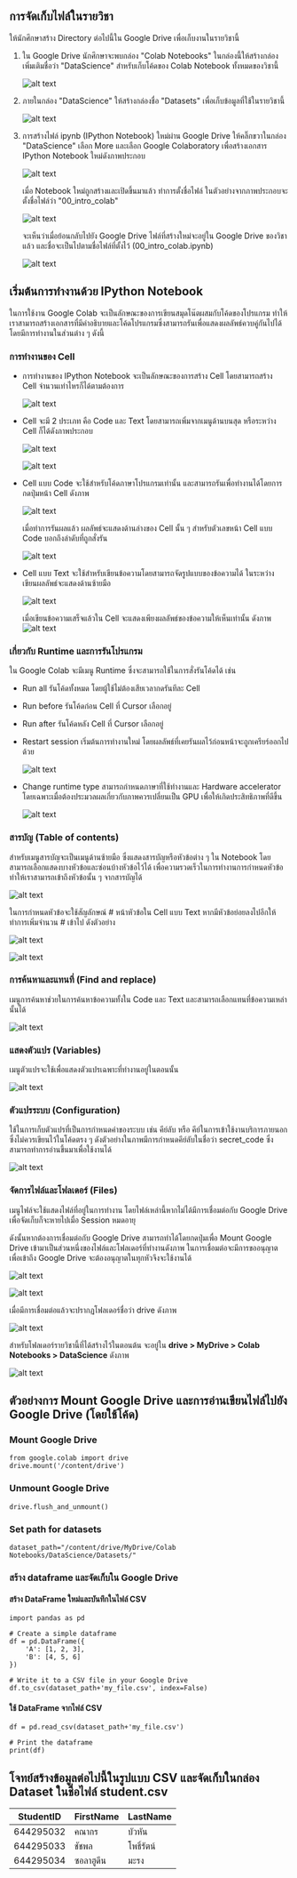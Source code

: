 
## **การจัดเก็บไฟล์ในรายวิชา**


ให้นักศึกษาสร้าง Directory ต่อไปนี้ใน Google Drive เพื่อเก็บงานในรายวิชานี้

1) ใน Google Drive นักศึกษาจะพบกล่อง "Colab Notebooks" ในกล่องนี้ให้สร้างกล่องเพิ่มเติมชื่อว่า "DataScience" สำหรับเก็บโค้ดของ Colab Notebook ทั้งหมดของวิชานี้

    ![alt text](images/01_01_ColabDirectory.png)


2) ภายในกล่อง "DataScience" ให้สร้างกล่องชื่อ "Datasets" เพื่อเก็บข้อมูลที่ใช้ในรายวิชานี้

    ![alt text](images/01_02_Datasets.png)

3) การสร้างไฟล์ ipynb (IPython Notebook) ใหม่ผ่าน Google Drive ให้คลิ๊กขวาในกล่อง "DataScience" เลือก More และเลือก Google Colaboratory เพื่อสร้างเอกสาร IPython Notebook ใหม่ดังภาพประกอบ

    ![alt text](images/01_03_new_nb.png)

    เมื่อ Notebook ใหม่ถูกสร้างและเปิดขึ้นมาแล้ว ทำการตั้งชื่อไฟล์ ในตัวอย่างจากภาพประกอบจะตั้งชื่อไฟล์ว่า "00_intro_colab"

    ![alt text](images/01_04_name_notebook.png)
    
    จะเห็นว่าเมื่อย้อนกลับไปยัง Google Drive ไฟล์ที่สร้างใหม่จะอยู่ใน Google Drive ของวิชาแล้ว และชื่อจะเป็นไปตามชื่อไฟล์ที่ตั้งไว้ (00_intro_colab.ipynb)

    ![alt text](images/01_05_show_change_in_drive.png)

## **เริ่มต้นการทำงานด้วย IPython Notebook**
ในการใช้งาน Google Colab จะเป็นลักษณะของการเขียนสมุดโน๊ตผสมกับโค้ดของโปรแกรม ทำให้เราสามารถสร้างเอกสารที่มีคำอธิบายและโค้ดโปรแกรมซึ่งสามารถรันเพื่อแสดงผลลัพธ์ควบคู่กันไปได้ โดยมีการทำงานในส่วนต่าง ๆ ดังนี้

### การทำงานของ Cell
* การทำงานของ IPython Notebook จะเป็นลักษณะของการสร้าง Cell โดยสามารถสร้าง Cell จำนวนเท่าไหรก็ได้ตามต้องการ

    ![alt text](images/01_06_cell_0.png)

* Cell จะมี 2 ประเภท คือ Code และ Text โดยสามารถเพิ่มจากเมนูด้านบนสุด หรือระหว่าง Cell ก็ได้ดังภาพประกอบ

    ![alt text](images/01_06_cell_1.png)

    ![alt text](images/01_06_cell_2.png)

* Cell แบบ Code จะใช้สำหรับโค้ดภาษาโปรแกรมเท่านั้น และสามารถรันเพื่อทำงานได้โดยการกดปุ่มหน้า Cell ดังภาพ

    ![alt text](images/01_06_cell_3.png)

    เมื่อทำการรันผลแล้ว ผลลัพธ์จะแสดงด้านล่างของ Cell นั้น ๆ สำหรับตัวเลขหน้า Cell แบบ Code บอกถึงลำดับที่ถูกสั่งรัน

    ![alt text](images/01_06_cell_4.png)

* Cell แบบ Text จะใช้สำหรับเขียนข้อความโดยสามารถจัดรูปแบบของข้อความได้ ในระหว่างเขียนผลลัพธ์จะแสดงด้านซ้ายมือ

    ![alt text](images/01_06_cell_5.png)

    เมื่อเขียนข้อความเสร็จแล้วใน Cell จะแสดงเพียงผลลัพธ์ของข้อความให้เห็นเท่านั้น ดังภาพ
    ![alt text](images/01_06_cell_6.png)

### เกี่ยวกับ Runtime และการรันโปรแกรม
ใน Google Colab จะมีเมนู Runtime ซึ่งจะสามารถใช้ในการสั่งรันโค้ดได้ เช่น 
* Run all รันโค้ดทั้งหมด โดยผู้ใช้ไม่ต้องเสียเวลากดรันทีละ Cell 
* Run before รันโค้ดก่อน Cell ที่ Cursor เลือกอยู่ 
* Run after รันโค้ดหลัง Cell ที่ Cursor เลือกอยู่ 
* Restart session เริ่มต้นการทำงานใหม่ โดยผลลัพธ์ที่เคยรันผลไว้ก่อนหน้าจะถูกเครียร์ออกไปด้วย 

    ![alt text](images/01_07_runtime_1.png)

* Change runtime type สามารถกำหนดภาษาที่ใช้ทำงานและ Hardware accelerator โดยเฉพาะเมื่อต้องประมวลผลเกี่ยวกับภาพควรเปลี่ยนเป็น GPU เพื่อให้เกิดประสิทธิภาพที่ดีขึ้น

    ![alt text](images/01_07_runtime_2.png)

### สารบัญ (Table of contents)
สำหรับเมนูสารบัญจะเป็นเมนูด้านซ้ายมือ ซึ่งแสดงสารบัญหรือหัวข้อต่าง ๆ ใน Notebook โดยสามารถเลือกแสดงบางหัวข้อและซ่อนบ้างหัวข้อไว้ได้ เพื่อความรวดเร็วในการทำงานการกำหนดหัวข้อทำให้เราสามารถเข้าถึงหัวข้อนั้น ๆ จากสารบัญได้

![alt text](images/01_08_content_1.png)

ในการกำหนดหัวข้อจะใช้สัญลักษณ์ # หน้าหัวข้อใน Cell แบบ Text หากมีหัวข้อย่อยลงไปอีกให้ทำการเพิ่มจำนวน # เข้าไป ดังตัวอย่าง

![alt text](images/01_08_content_2.png)

![alt text](images/01_08_content_3.png)

### การค้นหาและแทนที่ (Find and replace)
เมนูการค้นหาช่วยในการค้นหาข้อความทั้งใน Code และ Text และสามารถเลือกแทนที่ข้อความเหล่านั้นได้

![alt text](images/01_09_find.png)

### แสดงตัวแปร (Variables)
เมนูตัวแปรจะใช้เพื่อแสดงตัวแปรเฉพาะที่ทำงานอยู่ในตอนนั้น

![alt text](images/01_10_variables.png)

### ตัวแปรระบบ (Configuration)
ใช้ในการเก็บตัวแปรที่เป็นการกำหนดค่าของระบบ เช่น คีย์ลับ หรือ คีย์ในการเข้าใช้งานบริการภายนอก ซึ่งไม่ควรเขียนไว้ในโค้ดตรง ๆ ดังตัวอย่างในภาพมีการกำหนดคีย์ลับในชื่อว่า secret_code ซึ่งสามารถทำการอ่านขึ้นมาเพื่อใช้งานได้

![alt text](images/01_11_config.png)


### จัดการไฟล์และโฟลเดอร์ (Files)
เมนูไฟล์จะใช้แสดงไฟล์ที่อยู่ในการทำงาน โดยไฟล์เหล่านี้หากไม่ได้มีการเชื่อมต่อกับ Google Drive เพื่อจัดเก็บก็จะหายไปเมื่อ Session หมดอายุ

ดังนั้นหากต้องการเชื่อมต่อกับ Google Drive สามารถทำได้โดยกดปุ่มเพื่อ Mount Google Drive เข้ามาเป็นส่วนหนึ่งของไฟล์และโฟลเดอร์ที่ทำงานดังภาพ ในการเชื่อมต่อจะมีการขออนุญาตเพื่อเข้าถึง Google Drive จะต้องอนุญาตในทุกหัวจึงจะใช้งานได้

![alt text](images/01_12_files_1.png)

![alt text](images/01_12_files_2.png)

เมื่อมีการเชื่อมต่อแล้วจะปรากฏโฟลเดอร์ชื่อว่า drive ดังภาพ

![alt text](images/01_12_files_3.png)

สำหรับโฟลเดอร์รายวิชานี้ที่ได้สร้างไว้ในตอนต้น จะอยู่ใน <b>drive > MyDrive > Colab Notebooks > DataScience</b> ดังภาพ

![alt text](images/01_12_files_4.png)


## **ตัวอย่างการ Mount Google Drive และการอ่านเขียนไฟล์ไปยัง Google Drive (โดยใช้โค้ด)**


### Mount Google Drive
```
from google.colab import drive
drive.mount('/content/drive')
```


### Unmount Google Drive
```
drive.flush_and_unmount()
```



### Set path for datasets
```
dataset_path="/content/drive/MyDrive/Colab Notebooks/DataScience/Datasets/"
```


### สร้าง dataframe และจัดเก็บใน Google Drive 

#### สร้าง DataFrame ใหม่และบันทึกในไฟล์ CSV
```
import pandas as pd

# Create a simple dataframe
df = pd.DataFrame({
    'A': [1, 2, 3],
    'B': [4, 5, 6]
})

# Write it to a CSV file in your Google Drive
df.to_csv(dataset_path+'my_file.csv', index=False)
```



#### ใช้ DataFrame จากไฟล์ CSV

```
df = pd.read_csv(dataset_path+'my_file.csv')

# Print the dataframe
print(df)
```

## **โจทย์สร้างข้อมูลต่อไปนี้ในรูปแบบ CSV และจัดเก็บในกล่อง Dataset ในชื่อไฟล์ student.csv**

| **StudentID**  | **FirstName** | **LastName** |
| ------------- | ------------- | ------------- |
| 644295032  | คณากร | บัวหัน |
| 644295033 | ชัชพล  | โพธิ์รัตน์ |
| 644295034 | ซอลาฮูดีน |  มะรง |
